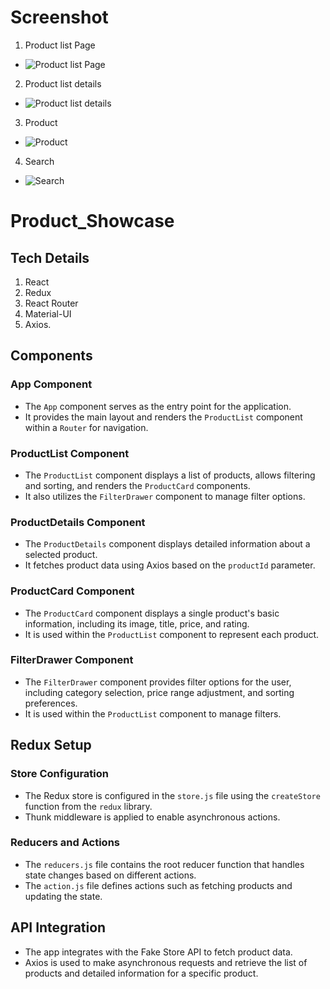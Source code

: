 # Screenshot

1. Product list Page

- ![Product list Page](https://github.com/AvinashChandavar7/Product_Showcase/assets/122362595/3de9e669-5866-4527-b163-da6b16902520)

2. Product list details

- ![Product list details ](https://github.com/AvinashChandavar7/Product_Showcase/assets/122362595/02a25398-e37c-4883-bf88-d852d82c65ec)

3. Product

- ![Product](https://github.com/AvinashChandavar7/Product_Showcase/assets/122362595/73d8aa40-cccb-4ab5-b99f-aee89e75c60a)

4. Search

- ![Search](https://github.com/AvinashChandavar7/Product_Showcase/assets/122362595/bdbced90-aa5b-4510-b663-cca58a59b429)

# Product_Showcase

## Tech Details

1. React
2. Redux
3. React Router
4. Material-UI
5. Axios.

## Components

### App Component

- The `App` component serves as the entry point for the application.
- It provides the main layout and renders the `ProductList` component within a `Router` for navigation.

### ProductList Component

- The `ProductList` component displays a list of products, allows filtering and sorting, and renders the `ProductCard` components.
- It also utilizes the `FilterDrawer` component to manage filter options.

### ProductDetails Component

- The `ProductDetails` component displays detailed information about a selected product.
- It fetches product data using Axios based on the `productId` parameter.

### ProductCard Component

- The `ProductCard` component displays a single product's basic information, including its image, title, price, and rating.
- It is used within the `ProductList` component to represent each product.

### FilterDrawer Component

- The `FilterDrawer` component provides filter options for the user, including category selection, price range adjustment, and sorting preferences.
- It is used within the `ProductList` component to manage filters.

## Redux Setup

### Store Configuration

- The Redux store is configured in the `store.js` file using the `createStore` function from the `redux` library.
- Thunk middleware is applied to enable asynchronous actions.

### Reducers and Actions

- The `reducers.js` file contains the root reducer function that handles state changes based on different actions.
- The `action.js` file defines actions such as fetching products and updating the state.

## API Integration

- The app integrates with the Fake Store API to fetch product data.
- Axios is used to make asynchronous requests and retrieve the list of products and detailed information for a specific product.
